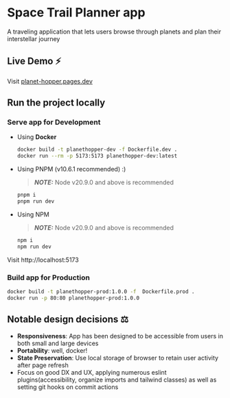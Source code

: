 # Space Trail Planner app

A traveling application that lets users browse through planets and plan their interstellar journey

## Live Demo ⚡

Visit [planet-hopper.pages.dev](https://planet-hopper.pages.dev)

## Run the project locally

### Serve app for Development

- Using **Docker**

  ```bash
  docker build -t planethopper-dev -f Dockerfile.dev .
  docker run --rm -p 5173:5173 planethopper-dev:latest
  ```

- Using PNPM (v10.6.1 recommended) :)

  > **_NOTE:_** Node v20.9.0 and above is recommended

  ```bash
  pnpm i
  pnpm run dev
  ```

- Using NPM

  > **_NOTE:_** Node v20.9.0 and above is recommended

  ```bash
  npm i
  npm run dev
  ```

Visit http://localhost:5173

### Build app for Production

```bash
docker build -t planethopper-prod:1.0.0 -f  Dockerfile.prod .
docker run -p 80:80 planethopper-prod:1.0.0
```

## Notable design decisions ⚖️

- **Responsiveness**: App has been designed to be accessible from users in both small and large
  devices
- **Portability**: well, docker!
- **State Preservation**: Use local storage of browser to retain user activity after page refresh
- Focus on good DX and UX, applying numerous eslint plugins(accessibility, organize imports and
  tailwind classes) as well as setting git hooks on commit actions
